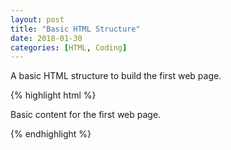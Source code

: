 ```yaml
---
layout: post
title: "Basic HTML Structure"
date: 2018-01-30
categories: [HTML, Coding]
---
```


A basic HTML structure to build the first web page.

{% highlight html %}

<!DOCTYPE html>
<html lang="en">
  <head>
    <title>First Web Page</title>
    <meta charset="UTF-8">
    <link href="https://fonts.googleapis.com/css?family=
    Open+Sans+Condensed:300|Sonsie+One" rel="stylesheet"
    type="text/css">
  </head>
  <body>
    Basic content for the first web page.
  </body>
</html>

{% endhighlight %}
